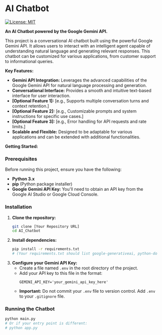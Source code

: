 # AI Chatbot
 
[![License: MIT](https://img.shields.io/badge/License-MIT-yellow.svg)](https://opensource.org/licenses/MIT)

**An AI Chatbot powered by the Google Gemini API.**

This project is a conversational AI chatbot built using the powerful Google Gemini API. It allows users to interact with an intelligent agent capable of understanding natural language and generating relevant responses. This chatbot can be customized for various applications, from customer support to informational queries.

**Key Features:** 

* **Gemini API Integration:** Leverages the advanced capabilities of the Google Gemini API for natural language processing and generation.
* **Conversational Interface:** Provides a smooth and intuitive text-based interface for user interaction. 
* **[Optional Feature 1]:** [e.g., Supports multiple conversation turns and context retention.]
* **[Optional Feature 2]:** [e.g., Customizable prompts and system instructions for specific use cases.]
* **[Optional Feature 3]:** [e.g., Error handling for API requests and rate limits.]
* **Scalable and Flexible:** Designed to be adaptable for various applications and can be extended with additional functionalities.

**Getting Started:**

### Prerequisites

Before running this project, ensure you have the following:

* **Python 3.x**
* **pip** (Python package installer)
* **Google Gemini API Key:** You'll need to obtain an API key from the Google AI Studio or Google Cloud Console. 

### Installation

1.  **Clone the repository:**
    ```bash
    git clone [Your Repository URL]
    cd AI_Chatbot
    ```
2.  **Install dependencies:**
    ```bash
    pip install -r requirements.txt
    # (Your requirements.txt should list google-generativeai, python-dotenv, etc.)
    ```
3.  **Configure your Gemini API Key:**
    * Create a file named `.env` in the root directory of the project.
    * Add your API key to this file in the format:
        ```
        GEMINI_API_KEY='your_gemini_api_key_here'
        ```
    * **Important:** Do not commit your `.env` file to version control. Add `.env` to your `.gitignore` file.

### Running the Chatbot

```bash
python main.py
# Or if your entry point is different:
# python app.py
